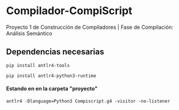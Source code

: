 # Compilador-CompiScript
Proyecto 1 de Construcción de Compiladores | Fase de Compilación: Análisis Semántico

## Dependencias necesarias
```
pip install antlr4-tools
```

```
pip install antlr4-python3-runtime
```

#### Estando en en la carpeta "proyecto"

```
antlr4 -Dlanguage=Python3 Compiscript.g4 -visitor -no-listener
```